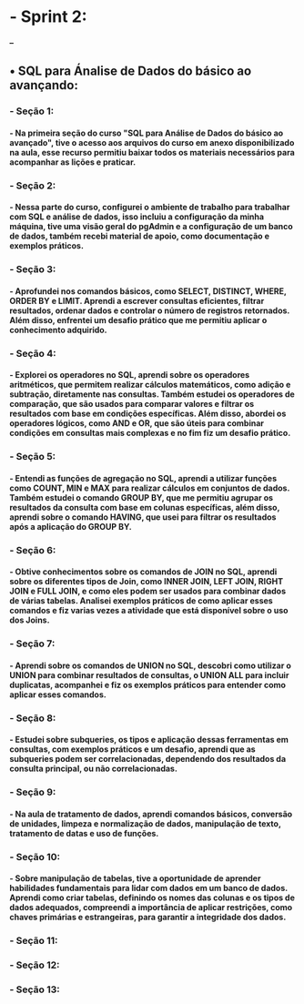 
<h1>- Sprint 2:</h1>
<h4>–  </h4>

<h2>• SQL para Ánalise de Dados do básico ao avançando:</h2>

<h3>- Seção 1:</h3>
<h4>- Na primeira seção do curso "SQL para Análise de Dados do básico ao avançado", tive o acesso aos arquivos do curso em anexo disponibilizado na aula, esse recurso permitiu baixar todos os materiais necessários para acompanhar as lições e praticar.</h4>

 
<h3>- Seção 2:</h3>
<h4>- Nessa parte do curso, configurei o ambiente de trabalho para trabalhar com SQL e análise de dados, isso incluiu a configuração da minha máquina,  tive uma visão geral do pgAdmin e a configuração de um banco de dados, também recebi material de apoio, como documentação e exemplos práticos. </h4>

 
<h3>- Seção 3:</h3>
<h4>- Aprofundei nos comandos básicos, como SELECT, DISTINCT, WHERE, ORDER BY e LIMIT. Aprendi a escrever consultas eficientes, filtrar resultados, ordenar dados e controlar o número de registros retornados. Além disso, enfrentei um desafio prático que me permitiu aplicar o conhecimento adquirido.</h4>

<h3>- Seção 4:</h3>
<h4>- Explorei os operadores no SQL, aprendi sobre os operadores aritméticos, que permitem realizar cálculos matemáticos, como adição e subtração, diretamente nas consultas. Também estudei os operadores de comparação, que são usados para comparar valores e filtrar os resultados com base em condições específicas. Além disso, abordei os operadores lógicos, como AND e OR, que são úteis para combinar condições em consultas mais complexas e no fim fiz um desafio prático.</h4>


<h3>- Seção 5:</h3>
<h4>- Entendi as funções de agregação no SQL, aprendi a utilizar funções como  COUNT, MIN e MAX para realizar cálculos em conjuntos de dados. Também estudei o comando GROUP BY, que me permitiu agrupar os resultados da consulta com base em colunas específicas, além disso, aprendi sobre o comando HAVING, que usei para filtrar os resultados após a aplicação do GROUP BY.</h4>


<h3>- Seção 6:</h3>
<h4>- Obtive conhecimentos sobre os comandos de JOIN no SQL, aprendi sobre os diferentes tipos de Join, como INNER JOIN, LEFT JOIN, RIGHT JOIN e FULL JOIN, e como eles podem ser usados para combinar dados de várias tabelas. Analisei exemplos práticos de como aplicar esses comandos e fiz varias vezes a atividade que está disponível sobre o uso dos Joins. 


<h3>- Seção 7:</h3>
<h4>- Aprendi sobre os comandos de UNION no SQL, descobri como utilizar o UNION para combinar resultados de consultas, o UNION ALL para incluir duplicatas, acompanhei e fiz os exemplos práticos para entender como aplicar esses comandos.</h4>


<h3>- Seção 8:</h3>
<h4>- Estudei sobre subqueries, os tipos e aplicação dessas ferramentas em consultas, com exemplos práticos e um desafio, aprendi que as subqueries podem ser correlacionadas, dependendo dos resultados da consulta principal, ou não correlacionadas.</h4>

<h3>- Seção 9:</h3>
<h4>- Na aula de tratamento de dados, aprendi comandos básicos, conversão de unidades, limpeza e normalização de dados, manipulação de texto, tratamento de datas e uso de funções. </h4>

<h3>- Seção 10:</h3>
<h4>- Sobre manipulação de tabelas, tive a oportunidade de aprender habilidades fundamentais para lidar com dados em um banco de dados. Aprendi como criar tabelas, definindo os nomes das colunas e os tipos de dados adequados, compreendi a importância de aplicar restrições, como chaves primárias e estrangeiras, para garantir a integridade dos dados.</h4>

<h3>- Seção 11:</h3>
<h4></h4>

<h3>- Seção 12:</h3>
<h4></h4>

<h3>- Seção 13:</h3>
<h4></h4>






